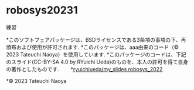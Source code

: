 # robosys20231
練習

*このソフトフェアパッケージは、BSDライセンスである3条項の事項の下、再頒布および使用が許可されます.
*このパッケージは、aaa由来のコード（© 2023 Tateuchi Naoya）を使用しています.
*このパッケージのコードは、下記のスライド(CC-BY-SA 4.0 by RYuichi Ueda)のものを、本人の許可を得て自身の著作としたものです.
　　*[ryuichiueda/my_slides robosys_2022](https://github.com/ryuichiueda/my_slides/tree/master/robosys2022)

*© 2023 Tateuchi Naoya
